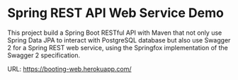 # Spring REST API Web Service Demo
This project build a Spring Boot RESTful API with Maven that not only use Spring Data JPA to interact with PostgreSQL database but also use Swagger 2 for a Spring REST web service, using the Springfox implementation of the Swagger 2 specification.

URL: https://booting-web.herokuapp.com/
